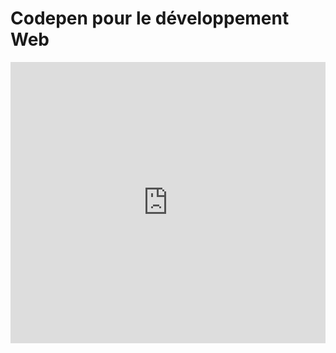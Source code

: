 # Codepen pour le développement Web


<iframe id="cp_embed_PNaGbb" src="https://codepen.io/anon/embed/EVdVpQ?height=450&amp;theme-id=1&amp;slug-hash=PNaGbb&amp;default-tab=result&amp;editable=true" scrolling="no" allowfullscreen="" allowpaymentrequest="" name="CodePen Embed PNaGbb" title="CodePen Embed PNaGbb" class="cp_embed_iframe" style="width:100%;overflow:hidden" height="450" frameborder="0">CodePen Embed Fallback</iframe>
